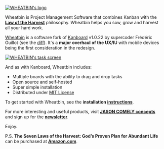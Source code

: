 [![WHEATBIN's logo][logo-wb]][Wheatbin]


Wheatbin is Project Management Software that combines Kanban with the **[Law of the Harvest]** philosophy. Wheatbin helps you sow, grow and harvest all your hard work.

[Wheatbin] is a software fork of [Kanboard] v1.0.22 by supercoder Frédéric Guillot (see the [diff]). It's a <strong>major overhaul of the UX/IU</strong> with mobile devices being the first consideration in the redesign. 

[![WHEATBIN's task screen][task-wb]][Wheatbin]

And as with Kanboard, Wheatbin includes:

- Multiple boards with the ability to drag and drop tasks
- Open source and self-hosted
- Super simple installation
- Distributed under [MIT License](LICENSE)

To get started with Wheatbin, see the **installation [instructions]**. 

For more interesting and useful products, visit **[JASON COMELY concepts][jasoncomely]** and sign up for the **[newsletter][signup]**.

Enjoy.

P.S. **The Seven Laws of the Harvest: God’s Proven Plan for Abundant Life** can be purchased at **[Amazon.com][book]**.




[Wheatbin]: http://www.wheatbin.com
[Kanboard]: http://kanboard.net
[jasoncomely]: http://jasoncomely.com
[diff]: //github.com/fguillot/kanboard/compare/v1.0.22...wheatbin:master

[logo-wb]: WHEATBIN-303X314.png
[task-wb]: task-WHEATBIN.png
[board-wb]: board-WHEATBIN.png
[signup]: http://rejectiontherapy.us2.list-manage.com/subscribe?u=bc7fdf29a4610b493fd5b2783&id=2f07782ec1
[book]: http://amzn.to/2oRly6B

[Law of the Harvest]: http://www.latterdayconservative.com/howard-w-hunter/the-law-of-the-harvest/

[instructions]: WHEATBIN-INSTALL.md
[upstream]: //github.com/fguillot/kanboard
[fork]: //github.com/wheatbin/kanboard
